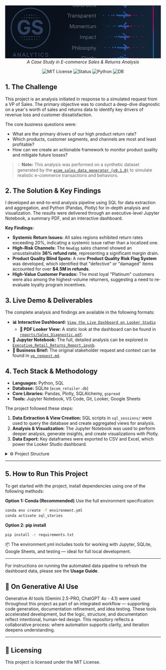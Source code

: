 <p align="center">
  <img src="repo_files/dark_logo_banner.png" width="1000"/>
  <br>
  <em>A Case Study in E-commerce Sales & Returns Analysis</em>
</p>

<p align="center">
  <img alt="MIT License" src="https://img.shields.io/badge/license-MIT-blue">
  <img alt="Status" src="https://img.shields.io/badge/status-complete-brightgreen">
  <img alt="Python" src="https://img.shields.io/badge/python-3.9-blue.svg">
  <img alt="DB" src="https://img.shields.io/badge/database-SQLite-orange.svg">
</p>

## 1. The Challenge

This project is an analysis initiated in response to a simulated request from a VP of Sales. The primary objective was to conduct a deep-dive diagnostic on a year's worth of sales and returns data to identify key drivers of revenue loss and customer dissatisfaction.

The core business questions were:
- What are the primary drivers of our high product return rate?
- Which products, customer segments, and channels are most and least profitable?
- How can we create an actionable framework to monitor product quality and mitigate future losses?

> 💡 **Note:** This analysis was performed on a synthetic dataset generated by the [`ecom_sales_data_generator (v0.1.0)`](https://github.com/G-Schumacher44/ecom_sales_data_generator) to simulate realistic e-commerce transactions and behaviors.

## 2. The Solution & Key Findings

I developed an end-to-end analysis pipeline using SQL for data extraction and aggregation, and Python (Pandas, Plotly) for in-depth analysis and visualization. The results were delivered through an executive-level Jupyter Notebook, a summary PDF, and an interactive dashboard.

**Key Findings:**
- **Systemic Return Issues:** All sales regions exhibited return rates exceeding 20%, indicating a systemic issue rather than a localized one.
- **High-Risk Channels:** The `NewEgg` sales channel showed an unsustainable **36% refund rate**, representing a significant margin drain.
- **Product Quality Blind Spots:** A new **Product Quality Risk Flag System** was developed, which identified that "defective" or "damaged" items accounted for over **$4.5M in refunds**.
- **High-Value Customer Paradox:** The most loyal "Platinum" customers were also among the highest-volume returners, suggesting a need to re-evaluate loyalty program incentives.

## 3. Live Demo & Deliverables

The complete analysis and findings are available in the following formats:

*   **📊 Interactive Dashboard:** [`View the Live Dashboard on Looker Studio`](https://lookerstudio.google.com/reporting/e5f1454c-c8e4-481f-9ac8-375a3bdd289c)
    *   **📄 PDF Looker View:** A static look at the dashboard can be found in [`reports/Sales_Diagnostic.pdf`](reports/Sales_Diagnostic.pdf).
*   **📓 Jupyter Notebook:** The full, detailed analysis can be explored in [`Executive_Retail_Returns_Report.ipynb`](Executive_Retail_Returns_Report.ipynb).
*   **📝 Business Brief:** The original stakeholder request and context can be found in [`vp_request.md`](vp_request.md).

## 4. Tech Stack & Methodology

*   **Languages:** Python, SQL
*   **Database:** SQLite (`ecom_retailer.db`)
*   **Core Libraries:** Pandas, Plotly, SQLAlchemy, `gspread`
*   **Tools:** Jupyter Notebook, VS Code, Git, Looker, Google Sheets

The project followed these steps:
1.  **Data Extraction & View Creation:** SQL scripts in `sql_sessions/` were used to query the database and create aggregated views for analysis.
2.  **Analysis & Visualization:** The Jupyter Notebook was used to perform deeper analysis, generate insights, and create visualizations with Plotly.
3.  **Data Export:** Key dataframes were exported to CSV and Excel, which power the Looker Studio dashboard.

<details>
<summary>⚙️ Project Structure</summary>

# 📂 Repository Map

```text
.
├── output_data/                     # Exported analysis or pipeline outputs
├── repo_files/                      # Project assets (branding, banners, etc.)
├── reports/                         # Generated reports and summaries
├── scripts/                         # Utility and pipeline scripts
│   ├── check_db.py                  # Validate SQLite database schema
│   ├── csv_to_xlsx.py               # Convert CSV exports to Excel format
│   └── g_drive_uploader.py          # Upload results to Google Drive/Sheets
├── sql_sessions/                    # SQL build + analysis sessions
│   ├── build_all_dashboards.sql     # Master script to create dashboards
│   ├── cleanup_vp_req.sql           # Cleanup queries for VP request workflow
│   ├── eda_cleaning.session.sql     # SQL session: cleaning
│   ├── eda_core_metrics.session.sql # SQL session: core metrics
│   ├── eda_logistics_summary.session.sql # SQL session: logistics summary
│   ├── eda_segementation.session.sql     # SQL session: segmentation analysis
│   ├── export_cleaned_tables.sql    # Export cleaned tables
│   ├── export_views.sql             # Export final views
│   └── run_all.sh                   # Bash script to run all SQL sessions
├── .gitattributes
├── .gitignore
├── ecom_retailer.db                 # Pre-built SQLite database
├── Executive_Retail_Returns_Report.ipynb # Jupyter notebook: executive analysis
├── README.md                        # Main project introduction
├── run_story.sh                     # Master script to run pipeline
├── secrets.yaml                     # Secrets configuration (local use)
├── stories_config.yaml              # Config for story-specific pipelines
├── USAGE.md                         # Usage guide / documentation
└── vp_request.md                    # VP request case notes
```

</details>

___

## 5. How to Run This Project

To get started with the project, install dependencies using one of the following methods:

**Option 1: Conda (Recommended)**
Use the full environment specification:
```bash
conda env create -f environment.yml
conda activate sql_stories
```
**Option 2: pip install**

```bash
pip install -r requirements.txt
```

📦 The environment.yml includes tools for working with Jupyter, SQLite, Google Sheets, and testing — ideal for full local development.
___

For instructions on running the automated data pipeline to refresh the dashboard data, please see the **Usage Guide**.

## 🤝 On Generative AI Use

Generative AI tools (Gemini 2.5-PRO, ChatGPT 4o - 4.1) were used throughout this project as part of an integrated workflow — supporting code generation, documentation refinement, and idea testing. These tools accelerated development, but the logic, structure, and documentation reflect intentional, human-led design. This repository reflects a collaborative process: where automation supports clarity, and iteration deepens understanding.

---

## 📜 Licensing

This project is licensed under the MIT License.
